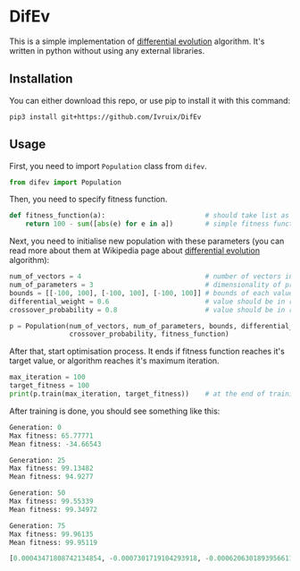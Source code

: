 # DifEv
This is a simple implementation of [differential evolution](https://en.wikipedia.org/wiki/Differential_evolution) algorithm. It's written in python without using any external libraries.

## Installation
You can either download this repo, or use pip to install it with this command:
```
pip3 install git+https://github.com/Ivruix/DifEv
```

## Usage
First, you need to import `Population` class from `difev`.
```python
from difev import Population
```
Then, you need to specify fitness function.
```python
def fitness_function(a):                         # should take list as an argument
    return 100 - sum([abs(e) for e in a])        # simple fitness function
```
Next, you need to initialise new population with these parameters (you can read more about them at Wikipedia page about [differential evolution](https://en.wikipedia.org/wiki/Differential_evolution) algorithm):
```python
num_of_vectors = 4                               # number of vectors in population, must be >= 4  
num_of_parameters = 3                            # dimensionality of problem, must be >= 1
bounds = [[-100, 100], [-100, 100], [-100, 100]] # bounds of each value, consists of pairs [min_value, max_value]
differential_weight = 0.6                        # value should be in range [0,2]
crossover_probability = 0.8                      # value should be in range [0,1]

p = Population(num_of_vectors, num_of_parameters, bounds, differential_weight, 
               crossover_probability, fitness_function)
```
After that, start optimisation process. It ends if fitness function reaches it's target value, or algorithm reaches it's maximum iteration.
```python
max_iteration = 100
target_fitness = 100
print(p.train(max_iteration, target_fitness))    # at the end of training returns best solution
```
After training is done, you should see something like this:
```python
Generation: 0
Max fitness: 65.77771
Mean fitness: -34.66543

Generation: 25
Max fitness: 99.13482
Mean fitness: 94.9277

Generation: 50
Max fitness: 99.55339
Mean fitness: 99.34972

Generation: 75
Max fitness: 99.96135
Mean fitness: 99.95119

[0.00043471808742134854, -0.0007301719104293918, -0.0006206301893956611]
```
